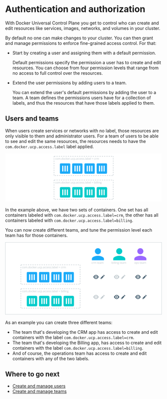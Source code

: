 <!--[metadata]>
+++
aliases = [ "/ucp/manage/monitor-manage-users/",
            "/ucp/user-management/manage-users/"]
title = "Authentication and authorization"
description = "Learn how to manage permissions in Docker Universal Control Plane."
keywords = ["authorization, authentication, users, teams, UCP"]
[menu.main]
parent="mn_ucp_user_management"
identifier="ucp_manage_users"
weight=0
+++
<![end-metadata]-->

# Authentication and authorization

With Docker Universal Control Plane you get to control who can create and edit
resources like services, images, networks, and volumes in your cluster.

By default no one can make changes to your cluster. You can then grant and
manage permissions to enforce fine-grained access control. For that:

* Start by creating a user and assigning them with a default permission.

    Default permissions specify the permission a user has to create and edit
    resources. You can choose from four permission levels that range from
    no access to full control over the resources.

* Extend the user permissions by adding users to a team.

    You can extend the user's default permissions by adding the user to a team.
    A team defines the permissions users have for a collection of labels, and
    thus the resources that have those labels applied to them.

## Users and teams

When users create services or networks with no label, those resources are only
visible to them and administrator users.
For a team of users to be able to see and edit the same resources, the
resources needs to have the `com.docker.ucp.access.label` label applied.

![](../images/secure-your-infrastructure-1.svg)

In the example above, we have two sets of containers. One set has all containers
labeled with `com.docker.ucp.access.label=crm`, the other has all containers
labeled with `com.docker.ucp.access.label=billing`.

You can now create different teams, and tune the permission level each
team has for those containers.

![](../images/secure-your-infrastructure-2.svg)

As an example you can create three different teams:

* The team that's developing the CRM app has access to create and edit
containers with the label `com.docker.ucp.access.label=crm`.
* The team that's developing the Billing app, has access to create and edit
containers with the label `com.docker.ucp.access.label=billing`.
* And of course, the operations team has access to create and edit containers
with any of the two labels.

## Where to go next

* [Create and manage users](create-and-manage-users.md)
* [Create and manage teams](create-and-manage-teams.md)
